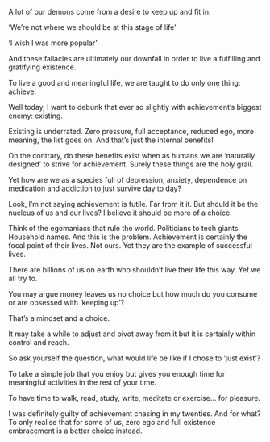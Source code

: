 A lot of our demons come from a desire to keep up and fit in.

‘We’re not where we should be at this stage of life’

‘I wish I was more popular’

And these fallacies are ultimately our downfall in order to live a fulfilling and gratifying existence.

To live a good and meaningful life, we are taught to do only one thing: achieve.

Well today, I want to debunk that ever so slightly with achievement’s biggest enemy: existing.

Existing is underrated. Zero pressure, full acceptance, reduced ego, more meaning, the list goes on. And that’s just the
internal benefits!

On the contrary, do these benefits exist when as humans we are ‘naturally designed’ to strive for achievement. Surely
these things are the holy grail.

Yet how are we as a species full of depression, anxiety, dependence on medication and addiction to just survive day to
day?

Look, I’m not saying achievement is futile. Far from it it. But should it be the nucleus of us and our lives? I believe
it should be more of a choice.

Think of the egomaniacs that rule the world. Politicians to tech giants. Household names. And this is the problem.
Achievement is certainly the focal point of their lives. Not ours. Yet they are the example of successful lives.

There are billions of us on earth who shouldn’t live their life this way. Yet we all try to.

You may argue money leaves us no choice but how much do you consume or are obsessed with ‘keeping up’?

That’s a mindset and a choice.

It may take a while to adjust and pivot away from it but it is certainly within control and reach.

So ask yourself the question, what would life be like if I chose to ‘just exist’?

To take a simple job that you enjoy but gives you enough time for meaningful activities in the rest of your time.

To have time to walk, read, study, write, meditate or exercise… for pleasure.

I was definitely guilty of achievement chasing in my twenties. And for what? To only realise that for some of us, zero
ego and full existence embracement is a better choice instead.
